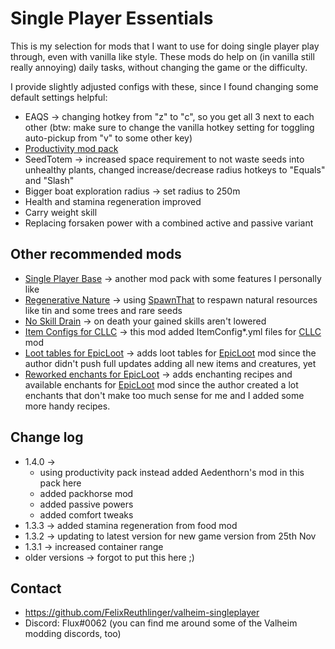 # Single Player Essentials

This is my selection for mods that I want to use for doing single player play through, 
even with vanilla like style. These mods do help on (in vanilla still really annoying) 
daily tasks, without changing the game or the difficulty.

I provide slightly adjusted configs with these, since I found changing some default settings helpful:
* EAQS -> changing hotkey from "z" to "c", so you get all 3 next to each other (btw: make sure to change 
the vanilla hotkey setting for toggling auto-pickup from "v" to some other key)
* [Productivity mod pack](https://valheim.thunderstore.io/package/FixItFelix/ProductivityPack/)
* SeedTotem -> increased space requirement to not waste seeds into unhealthy plants, changed 
increase/decrease radius hotkeys to "Equals" and "Slash"
* Bigger boat exploration radius -> set radius to 250m
* Health and stamina regeneration improved
* Carry weight skill
* Replacing forsaken power with a combined active and passive variant

## Other recommended mods

* [Single Player Base](https://valheim.thunderstore.io/package/FixItFelix/SinglePlayer_Base/) 
  -> another mod pack with some features I personally like
* [Regenerative Nature](https://valheim.thunderstore.io/package/FixItFelix/RegenerativeNature/)
  -> using [SpawnThat](https://valheim.thunderstore.io/package/ASharpPen/Spawn_That/) to respawn natural resources
  like tin and some trees and rare seeds
* [No Skill Drain](https://valheim.thunderstore.io/package/FixItFelix/NoSkillDrain/) -> on death your gained
  skills aren't lowered
* [Item Configs for CLLC](https://valheim.thunderstore.io/package/FixItFelix/CreatureLeveLAndLootControl_itemconfig/)
  -> this mod added ItemConfig*.yml files for
  [CLLC](https://valheim.thunderstore.io/package/Smoothbrain/CreatureLevelAndLootControl/) mod
* [Loot tables for EpicLoot](https://valheim.thunderstore.io/package/FixItFelix/EpicLoot_HaertAndHome_LootTables/)
  -> adds loot tables for [EpicLoot](https://valheim.thunderstore.io/package/RandyKnapp/EpicLoot/) mod since the
  author didn't push full updates adding all new items and creatures, yet
* [Reworked enchants for EpicLoot](https://valheim.thunderstore.io/package/FixItFelix/EpicLoot_reworked_enchants/)
  -> adds enchanting recipes and available enchants for
  [EpicLoot](https://valheim.thunderstore.io/package/RandyKnapp/EpicLoot/) mod since the author created a lot enchants
  that don't make too much sense for me and I added some more handy recipes.

## Change log

* 1.4.0 -> 
  * using productivity pack instead added Aedenthorn's mod in this pack here
  * added packhorse mod
  * added passive powers
  * added comfort tweaks
* 1.3.3 -> added stamina regeneration from food mod
* 1.3.2 -> updating to latest version for new game version from 25th Nov
* 1.3.1 -> increased container range 
* older versions -> forgot to put this here ;)

## Contact

* https://github.com/FelixReuthlinger/valheim-singleplayer
* Discord: Flux#0062 (you can find me around some of the Valheim modding discords, too)

